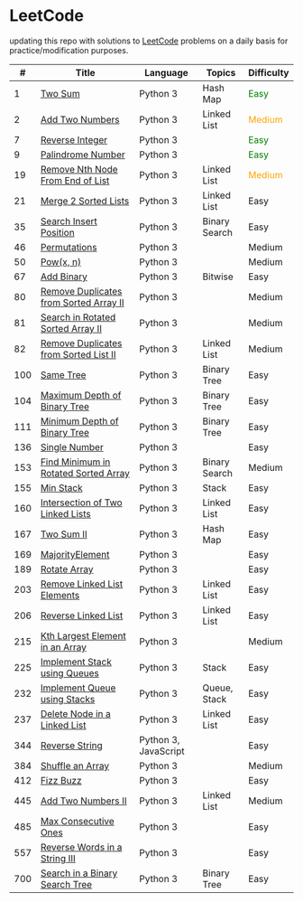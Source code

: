 # LeetCode


updating this repo with solutions to [LeetCode](https://leetcode.com/) problems on a daily basis for practice/modification purposes.




| # | Title | Language | Topics |Difficulty | 
|---| ----- | -------- | ---------- | ---------- |
| 1 | [Two Sum](/Easy/No_0001_Two%20Sum)| Python 3 | Hash Map| <font color="Green">Easy</font>|
|2| [Add Two Numbers](/Medium/No_0002_Add%20Two%20Numbers)| Python 3 | Linked List | <font color="Orange">Medium</font> |
|7| [Reverse Integer](/Easy/No_0007_Reverse%20Integer) | Python 3 |   | <font color="Green">Easy</font>|
|9| [Palindrome Number](/Easy/No_0009_Palindrome%20Number) | Python 3| |<font color="Green">Easy</font>|
|19| [Remove Nth Node From End of List](/Medium/No_0019_Remove%20Nth%20Node%20From%20End%20of%20List)| Python 3| Linked List| <font color="Orange">Medium</font>| 
|21| [Merge 2 Sorted Lists](/Easy/No_0021_Merge%202%20Sorted%20Lists)| Python 3| Linked List | Easy|
|35| [Search Insert Position](/Easy/No_0035_Search%20Insert%20Position) | Python 3| Binary Search| Easy| 
|46| [Permutations](/Medium/No_0046_Permutations) | Python 3| | Medium|
|50| [Pow(x, n)](/Medium/No_0050_Pow(x,%20n))| Python 3| | Medium|
|67|[Add Binary](/Easy/No_0067_Add%20Binary)| Python 3| Bitwise | Easy|
|80| [Remove Duplicates from Sorted Array II](/Medium/No_0080_Remove%20Duplicates%20from%20Sorted%20Array%20II)| Python 3| | Medium|
|81| [Search in Rotated Sorted Array II](/Medium/No_0081_Search%20in%20Rotated%20Sorted%20Array%20II)| Python 3| |Medium|
|82| [Remove Duplicates from Sorted List II](/Medium/No_0082_Remove%20Duplicates%20from%20Sorted%20List%20II) |Python 3|Linked List | Medium|
|100| [Same Tree](/Easy/No_0100_Same%20Tree) | Python 3| Binary Tree | Easy|
|104| [Maximum Depth of Binary Tree](/Easy/No_0104_Maximum%20Depth%20of%20Binary%20Tree) | Python 3| Binary Tree | Easy|
|111| [Minimum Depth of Binary Tree](/Easy/No_0111_Minimum%20Depth%20of%20Binary%20Tree)| Python 3| Binary Tree| Easy|
|136| [Single Number](/Easy/No_0136_Single%20Number)| Python 3| | Easy|
|153| [Find Minimum in Rotated Sorted Array](/Medium/No_0153_Find%20Minimum%20in%20Rotated%20Sorted%20Array)| Python 3| Binary Search| Medium|
|155| [Min Stack](/Easy/No_0155_Min%20Stack)| Python 3| Stack | Easy|
|160| [Intersection of Two Linked Lists](/Easy/No_0160_Intersection%20of%20Two%20Linked%20Lists) | Python 3| Linked List| Easy|
|167| [Two Sum II ](/Easy/No_0167_Two%20Sum%20II)| Python 3| Hash Map| Easy|
|169| [MajorityElement](/Easy/No_0169_Majority%20Element)| Python 3| | Easy|
|189| [Rotate Array](/Easy/No_0189_Rotate%20Array) | Python 3| | Easy|
|203|[Remove Linked List Elements](/Easy/No_0203_Remove%20Linked%20List%20Elements)| Python 3| Linked List | Easy|
|206| [Reverse Linked List](/Easy/No_0206_Reverse%20Linked%20List) | Python 3| Linked List | Easy|
|215| [Kth Largest Element in an Array](/Medium/No_0215_Kth%20Largest%20Element%20in%20an%20Array)| Python 3| | Medium|
|225| [Implement Stack using Queues](/Easy/No_0225_Implement%20Stack%20using%20Queues)|Python 3| Stack| Easy|
|232| [Implement Queue using Stacks](/Easy/No_0232_Implement%20Queue%20using%20Stacks)|Python 3| Queue, Stack| Easy|
|237| [Delete Node in a Linked List](/Easy/No_0237_Delete%20Node%20in%20a%20Linked%20List)| Python 3|Linked List| Easy|
|344| [Reverse String](/Easy/No_0344_Reverse%20String)| Python 3, JavaScript| | Easy|
|384|[Shuffle an Array](/Medium/No_0384_Shuffle%20an%20Array)|Python 3| | Medium|
|412| [Fizz Buzz](/Easy/No_0412_Fizz%20Buzz)| Python 3| | Easy|
|445| [Add Two Numbers II](/Medium/No_0445_Add%20Two%20Numbers%20II)| Python 3| Linked List| Medium|
|485| [Max Consecutive Ones](/Easy/No_0485_Max%20Consecutive%20Ones)| Python 3| | Easy|
|557|[Reverse Words in a String III](/Easy/No_0557_Reverse%20Words%20in%20a%20String%20III)| Python 3| | Easy|
|700| [Search in a Binary Search Tree](/Easy/No_0700_Search%20in%20a%20Binary%20Search%20Tree)| Python 3| Binary Tree| Easy|

